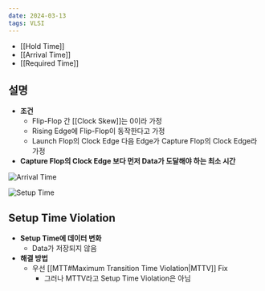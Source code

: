 ```yaml
---
date: 2024-03-13
tags: VLSI
---
```


- [[Hold Time]]
- [[Arrival Time]]
- [[Required Time]]

## 설명

- **조건**
	- Flip-Flop 간 [[Clock Skew]]는 0이라 가정
	- Rising Edge에 Flip-Flop이 동작한다고 가정
	- Launch Flop의 Clock Edge 다음 Edge가 Capture Flop의 Clock Edge라 가정
- **Capture Flop의 Clock Edge 보다 먼저 Data가 도달해야 하는 최소 시간**

![Arrival Time](https://qph.cf2.quoracdn.net/main-qimg-a671d5e8ec3ea10496292c5d68b6537b)

![Setup Time](https://qph.cf2.quoracdn.net/main-qimg-a82305103fac294f787834ef36091ab9)



## Setup Time Violation

- **Setup Time에 데이터 변화**
	- Data가 저장되지 않음
- **해결 방법**
	- 우선 [[MTT#Maximum Transition Time Violation|MTTV]] Fix
		- 그러나 MTTV라고 Setup Time Violation은 아님